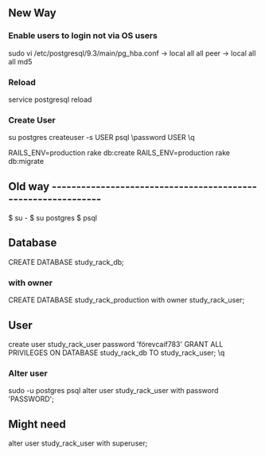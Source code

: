 ## New Way
### Enable users to login not via OS users

sudo vi /etc/postgresql/9.3/main/pg_hba.conf
-> local   all             all                                     peer
-> local   all             all                                     md5

### Reload
service postgresql reload

### Create User
su postgres
createuser -s USER
psql
\password USER
\q


RAILS_ENV=production rake db:create
RAILS_ENV=production rake db:migrate

## Old way -------------------------------------------------------------

$ su -
$ su postgres
$ psql

## Database
CREATE DATABASE study_rack_db;
### with owner
CREATE DATABASE study_rack_production with owner study_rack_user;

## User
create user study_rack_user password 'förevcaif783'
GRANT ALL PRIVILEGES ON DATABASE study_rack_db TO study_rack_user;
\q

### Alter user
sudo -u postgres psql
alter user study_rack_user with password 'PASSWORD';


## Might need
alter user study_rack_user with superuser;